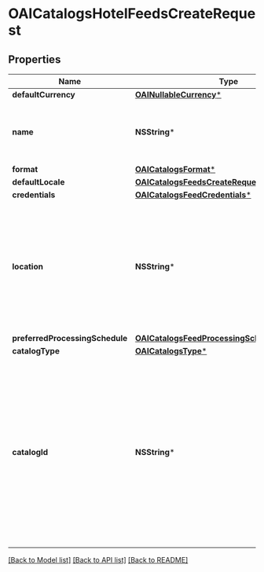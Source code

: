 # OAICatalogsHotelFeedsCreateRequest

## Properties
Name | Type | Description | Notes
------------ | ------------- | ------------- | -------------
**defaultCurrency** | [**OAINullableCurrency***](OAINullableCurrency.md) |  | [optional] 
**name** | **NSString*** | A human-friendly name associated to a given feed. | 
**format** | [**OAICatalogsFormat***](OAICatalogsFormat.md) |  | 
**defaultLocale** | [**OAICatalogsFeedsCreateRequestDefaultLocale***](OAICatalogsFeedsCreateRequestDefaultLocale.md) |  | 
**credentials** | [**OAICatalogsFeedCredentials***](OAICatalogsFeedCredentials.md) |  | [optional] 
**location** | **NSString*** | The URL where a feed is available for download. This URL is what Pinterest will use to download a feed for processing. | 
**preferredProcessingSchedule** | [**OAICatalogsFeedProcessingSchedule***](OAICatalogsFeedProcessingSchedule.md) |  | [optional] 
**catalogType** | [**OAICatalogsType***](OAICatalogsType.md) |  | 
**catalogId** | **NSString*** | Catalog id pertaining to the feed. If not provided, feed will use a default catalog based on type. At the moment a catalog can not have multiple hotel feeds but this will change in the future. | [optional] 

[[Back to Model list]](../README.md#documentation-for-models) [[Back to API list]](../README.md#documentation-for-api-endpoints) [[Back to README]](../README.md)


